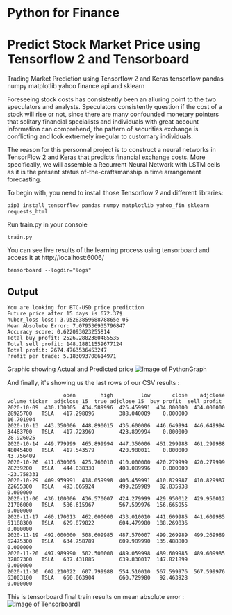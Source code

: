 # Python for Finance
# Predict Stock Market Price using Tensorflow 2 and Tensorboard  

Trading Market Prediction using Tensorflow 2 and Keras 
tensorflow pandas numpy matplotlib yahoo finance api and sklearn 

Foreseeing stock costs has consistently been an alluring point to the two speculators and analysts. Speculators consistently question if the cost of a stock will rise or not, since there are many confounded monetary pointers that solitary financial specialists and individuals with great account information can comprehend, the pattern of securities exchange is conflicting and look extremely irregular to customary individuals.

The reason for this personnal project is to construct a neural networks in TensorFlow 2 and Keras that predicts financial exchange costs.  More specifically, we will assemble a Recurrent Neural Network with LSTM cells as it is the present status of-the-craftsmanship in time arrangement forecasting.

To begin with, you need to install those Tensorflow 2 and different libraries:

```
pip3 install tensorflow pandas numpy matplotlib yahoo_fin sklearn requests_html
```

Run train.py in your console 
```
train.py 
```

You can see live results of the learning process using tensorboard and access it at http://localhost:6006/ 
```
tensorboard --logdir="logs"
```

## Output 
```
You are looking for BTC-USD price prediction
Future price after 15 days is 672.37$
huber_loss loss: 3.9528385968878865e-05
Mean Absolute Error: 7.079536935796847
Accuracy score: 0.622093023255814
Total buy profit: 2526.2882380485535
Total sell profit: 148.18811559677124
Total profit: 2674.4763536453247
Profit per trade: 5.183093708614971
```

Graphic showing Actual and Predicted price 
![Image of PythonGraph](https://joseph-hani.fr/img/projet/market-trade/actual-predicted-tensorflow-python-joseph-hani.png)


And finally, it's showing us the last rows of our CSV results : 
```
                  open        high         low       close    adjclose    volume ticker  adjclose_15  true_adjclose_15  buy_profit  sell_profit
2020-10-09  430.130005  434.589996  426.459991  434.000000  434.000000  28925700   TSLA   417.298096        388.040009    0.000000    16.701904
2020-10-13  443.350006  448.890015  436.600006  446.649994  446.649994  34463700   TSLA   417.723969        423.899994    0.000000    28.926025
2020-10-14  449.779999  465.899994  447.350006  461.299988  461.299988  48045400   TSLA   417.543579        420.980011    0.000000    43.756409
2020-10-26  411.630005  425.760010  410.000000  420.279999  420.279999  28239200   TSLA   444.038330        408.089996    0.000000   -23.758331
2020-10-29  409.959991  418.059998  406.459991  410.829987  410.829987  22655300   TSLA   493.665924        499.269989   82.835938     0.000000
2020-11-06  436.100006  436.570007  424.279999  429.950012  429.950012  21706000   TSLA   586.615967        567.599976  156.665955     0.000000
2020-11-17  460.170013  462.000000  433.010010  441.609985  441.609985  61188300   TSLA   629.879822        604.479980  188.269836     0.000000
2020-11-19  492.000000  508.609985  487.570007  499.269989  499.269989  62475300   TSLA   634.758789        609.989990  135.488800     0.000000
2020-11-20  497.989990  502.500000  489.059998  489.609985  489.609985  32807300   TSLA   637.431885        639.830017  147.821899     0.000000
2020-11-30  602.210022  607.799988  554.510010  567.599976  567.599976  63003100   TSLA   660.063904        660.729980   92.463928     0.000000
```


This is tensorboard final train results on mean absolute error :
![Image of Tensorboard1](https://joseph-hani.fr/img/projet/market-trade/tensorboard-python-joseph-hani.png)

